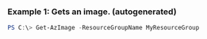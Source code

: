 ### Example 1: Gets an image. (autogenerated)
```powershell
PS C:\> Get-AzImage -ResourceGroupName MyResourceGroup
```


